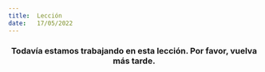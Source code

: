 ```yaml
---
title:  Lección
date:   17/05/2022
---
```


### <center>Todavía estamos trabajando en esta lección. Por favor, vuelva más tarde.</center>